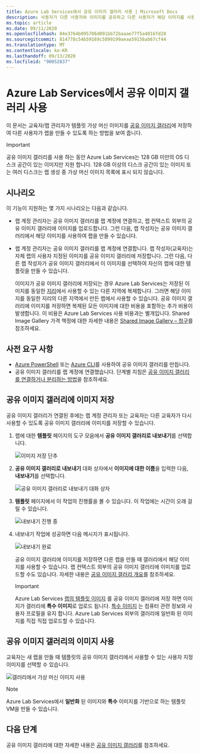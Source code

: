 ```yaml
---
title: Azure Lab Services에서 공유 이미지 갤러리 사용 | Microsoft Docs
description: 사용자가 다른 사용자와 이미지를 공유하고 다른 사용자가 해당 이미지를 사용하여 랩에서 템플릿 VM을 만들 수 있도록 공유 이미지 갤러리를 사용하도록 랩 계정을 구성하는 방법에 대해 알아봅니다.
ms.topic: article
ms.date: 09/11/2020
ms.openlocfilehash: 04e3764b095706d091bb72baaae77f5a4016fd28
ms.sourcegitcommit: 814778c54b59169c5899199aeaa59158ab67cf44
ms.translationtype: MT
ms.contentlocale: ko-KR
ms.lasthandoff: 09/13/2020
ms.locfileid: "90052837"
---
```

# <a name="use-a-shared-image-gallery-in-azure-lab-services"></a>Azure Lab Services에서 공유 이미지 갤러리 사용
이 문서는 교육자/랩 관리자가 템플릿 가상 머신 이미지를 [공유 이미지 갤러리](https://docs.microsoft.com/azure/virtual-machines/windows/shared-image-galleries)에 저장하여 다른 사용자가 랩을 만들 수 있도록 하는 방법을 보여 줍니다. 

> [!IMPORTANT]
> 공유 이미지 갤러리를 사용 하는 동안 Azure Lab Services는 128 GB 미만의 OS 디스크 공간이 있는 이미지만 지원 합니다. 128 GB 이상의 디스크 공간이 있는 이미지 또는 여러 디스크는 랩 생성 중 가상 머신 이미지 목록에 표시 되지 않습니다.

## <a name="scenarios"></a>시나리오
이 기능이 지원하는 몇 가지 시나리오는 다음과 같습니다. 

- 랩 계정 관리자는 공유 이미지 갤러리를 랩 계정에 연결하고, 랩 컨텍스트 외부의 공유 이미지 갤러리에 이미지를 업로드합니다. 그런 다음, 랩 작성자는 공유 이미지 갤러리에서 해당 이미지를 사용하여 랩을 만들 수 있습니다. 
- 랩 계정 관리자는 공유 이미지 갤러리를 랩 계정에 연결합니다. 랩 작성자(교육자)는 자체 랩의 사용자 지정된 이미지를 공유 이미지 갤러리에 저장합니다. 그런 다음, 다른 랩 작성자가 공유 이미지 갤러리에서 이 이미지를 선택하여 자신의 랩에 대한 템플릿을 만들 수 있습니다. 

    이미지가 공유 이미지 갤러리에 저장되는 경우 Azure Lab Services는 저장된 이미지를 동일한 [지리](https://azure.microsoft.com/global-infrastructure/geographies/)에서 사용할 수 있는 다른 지역에 복제합니다. 그러면 해당 이미지를 동일한 지리의 다른 지역에서 만든 랩에서 사용할 수 있습니다. 공유 이미지 갤러리에 이미지를 저장하면 복제된 모든 이미지에 대한 비용을 포함하는 추가 비용이 발생합니다. 이 비용은 Azure Lab Services 사용 비용과는 별개입니다. Shared Image Gallery 가격 책정에 대한 자세한 내용은 [Shared Image Gallery – 청구]( https://docs.microsoft.com/azure/virtual-machines/windows/shared-image-galleries#billing)를 참조하세요.
    
## <a name="prerequisites"></a>사전 요구 사항
- [Azure PowerShell](../virtual-machines/windows/shared-images.md) 또는 [Azure CLI](../virtual-machines/linux/shared-images.md)를 사용하여 공유 이미지 갤러리를 만듭니다.
- 공유 이미지 갤러리를 랩 계정에 연결했습니다. 단계별 지침은 [공유 이미지 갤러리를 연결하거나 분리하는 방법](how-to-attach-detach-shared-image-gallery.md)을 참조하세요.


## <a name="save-an-image-to-the-shared-image-gallery"></a>공유 이미지 갤러리에 이미지 저장
공유 이미지 갤러리가 연결된 후에는 랩 계정 관리자 또는 교육자는 다른 교육자가 다시 사용할 수 있도록 공유 이미지 갤러리에 이미지를 저장할 수 있습니다. 

1. 랩에 대한 **템플릿** 페이지의 도구 모음에서 **공유 이미지 갤러리로 내보내기**를 선택합니다.

    ![이미지 저장 단추](./media/how-to-use-shared-image-gallery/export-to-shared-image-gallery-button.png)
2. **공유 이미지 갤러리로 내보내기** 대화 상자에서 **이미지에 대한 이름**을 입력한 다음, **내보내기**를 선택합니다. 

    ![공유 이미지 갤러리로 내보내기 대화 상자](./media/how-to-use-shared-image-gallery/export-to-shared-image-gallery-dialog.png)
3. **템플릿** 페이지에서 이 작업의 진행률을 볼 수 있습니다. 이 작업에는 시간이 오래 걸릴 수 있습니다. 

    ![내보내기 진행 중](./media/how-to-use-shared-image-gallery/exporting-image-in-progress.png)
4. 내보내기 작업에 성공하면 다음 메시지가 표시됩니다.

    ![내보내기 완료](./media/how-to-use-shared-image-gallery/exporting-image-completed.png)

    공유 이미지 갤러리에 이미지를 저장하면 다른 랩을 만들 때 갤러리에서 해당 이미지를 사용할 수 있습니다. 랩 컨텍스트 외부의 공유 이미지 갤러리에 이미지를 업로드할 수도 있습니다. 자세한 내용은 [공유 이미지 갤러리 개요](../virtual-machines/windows/shared-images.md)를 참조하세요. 

    > [!IMPORTANT]
    > Azure Lab Services [랩의 템플릿 이미지](how-to-use-shared-image-gallery.md#save-an-image-to-the-shared-image-gallery) 를 공유 이미지 갤러리에 저장 하면 이미지가 갤러리에 **특수 이미지**로 업로드 됩니다. [특수 이미지](https://docs.microsoft.com/azure/virtual-machines/windows/shared-image-galleries#generalized-and-specialized-images) 는 컴퓨터 관련 정보와 사용자 프로필을 유지 합니다. Azure Lab Services 외부의 갤러리에 일반화 된 이미지를 직접 직접 업로드할 수 있습니다.    

## <a name="use-an-image-from-the-shared-image-gallery"></a>공유 이미지 갤러리의 이미지 사용
교육자는 새 랩을 만들 때 템플릿의 공유 이미지 갤러리에서 사용할 수 있는 사용자 지정 이미지를 선택할 수 있습니다.

![갤러리에서 가상 머신 이미지 사용](./media/how-to-use-shared-image-gallery/use-shared-image.png)

> [!NOTE]
> Azure Lab Services에서 **일반화** 된 이미지와 **특수** 이미지를 기반으로 하는 템플릿 VM을 만들 수 있습니다. 


## <a name="next-steps"></a>다음 단계
공유 이미지 갤러리에 대한 자세한 내용은 [공유 이미지 갤러리](https://docs.microsoft.com/azure/virtual-machines/windows/shared-image-galleries)를 참조하세요.
